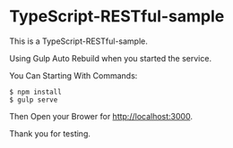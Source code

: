 # TypeScript-RESTful-sample

This is a TypeScript-RESTful-sample.

Using Gulp Auto Rebuild when you started the service.

You Can Starting With Commands:

```
$ npm install
$ gulp serve
```

Then Open your Brower for [http://localhost:3000](http://localhost:3000).

Thank you for testing.

